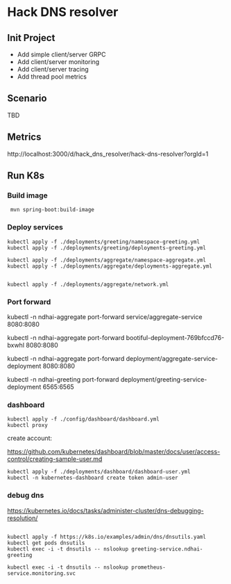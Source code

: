 # Hack DNS resolver

## Init Project

* Add simple client/server GRPC
* Add client/server monitoring
* Add client/server tracing
* Add thread pool metrics

## Scenario

TBD


## Metrics

http://localhost:3000/d/hack_dns_resolver/hack-dns-resolver?orgId=1


## Run K8s

### Build image

```shell
 mvn spring-boot:build-image
```

### Deploy services

```shell
kubectl apply -f ./deployments/greeting/namespace-greeting.yml
kubectl apply -f ./deployments/greeting/deployments-greeting.yml

kubectl apply -f ./deployments/aggregate/namespace-aggregate.yml
kubectl apply -f ./deployments/aggregate/deployments-aggregate.yml


kubectl apply -f ./deployments/aggregate/network.yml
```

### Port forward

kubectl -n ndhai-aggregate port-forward service/aggregate-service 8080:8080

kubectl -n ndhai-aggregate port-forward bootiful-deployment-769bfccd76-bxwhl 8080:8080

kubectl -n ndhai-aggregate port-forward deployment/aggregate-service-deployment 8080:8080

kubectl -n ndhai-greeting port-forward deployment/greeting-service-deployment 6565:6565


###  dashboard
```shell
kubectl apply -f ./config/dashboard/dashboard.yml
kubectl proxy
```

create account:

https://github.com/kubernetes/dashboard/blob/master/docs/user/access-control/creating-sample-user.md

```shell
kubectl apply -f ./deployments/dashboard/dashboard-user.yml
kubectl -n kubernetes-dashboard create token admin-user
```

### debug dns
https://kubernetes.io/docs/tasks/administer-cluster/dns-debugging-resolution/

```shell

kubectl apply -f https://k8s.io/examples/admin/dns/dnsutils.yaml
kubectl get pods dnsutils
kubectl exec -i -t dnsutils -- nslookup greeting-service.ndhai-greeting

kubectl exec -i -t dnsutils -- nslookup prometheus-service.monitoring.svc
```